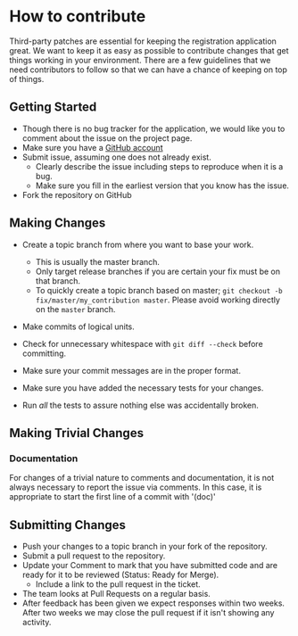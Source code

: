 # How to contribute

Third-party patches are essential for keeping the registration application great. We want to keep it as easy as possible to contribute changes that
get things working in your environment. There are a few guidelines that we
need contributors to follow so that we can have a chance of keeping on
top of things.


## Getting Started

* Though there is no bug tracker for the application, we would like you to comment about the issue on the project page.
* Make sure you have a [GitHub account](https://github.com/signup/free)
* Submit issue, assuming one does not already exist.
  * Clearly describe the issue including steps to reproduce when it is a bug.
  * Make sure you fill in the earliest version that you know has the issue.
* Fork the repository on GitHub

## Making Changes

* Create a topic branch from where you want to base your work.
  * This is usually the master branch.
  * Only target release branches if you are certain your fix must be on that
    branch.
  * To quickly create a topic branch based on master; `git checkout -b
    fix/master/my_contribution master`. Please avoid working directly on the
    `master` branch.
* Make commits of logical units.
* Check for unnecessary whitespace with `git diff --check` before committing.
* Make sure your commit messages are in the proper format.

* Make sure you have added the necessary tests for your changes.
* Run _all_ the tests to assure nothing else was accidentally broken.

## Making Trivial Changes

### Documentation

For changes of a trivial nature to comments and documentation, it is not
always necessary to report the issue via comments. In this case, it is
appropriate to start the first line of a commit with '(doc)' 


## Submitting Changes

* Push your changes to a topic branch in your fork of the repository.
* Submit a pull request to the repository.
* Update your Comment to mark that you have submitted code and are ready for it to be reviewed (Status: Ready for Merge).
  * Include a link to the pull request in the ticket.
* The team looks at Pull Requests on a regular basis.
* After feedback has been given we expect responses within two weeks. After two
  weeks we may close the pull request if it isn't showing any activity.
